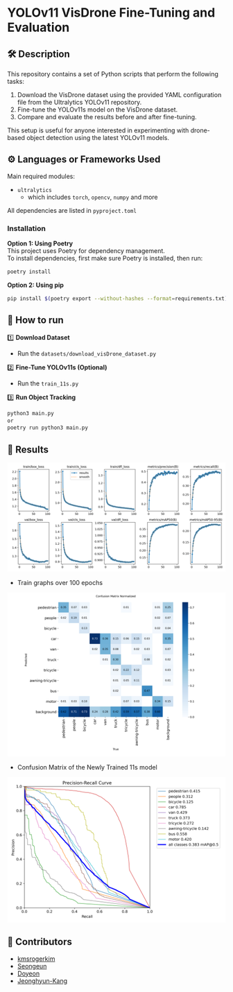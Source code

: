 # YOLOv11 VisDrone Fine-Tuning and Evaluation

## 🛠️ Description

This repository contains a set of Python scripts that perform the following tasks:
1. Download the VisDrone dataset using the provided YAML configuration file from the Ultralytics YOLOv11 repository.
2. Fine-tune the YOLOv11s model on the VisDrone dataset.
3. Compare and evaluate the results before and after fine-tuning.

This setup is useful for anyone interested in experimenting with drone-based object detection using the latest YOLOv11 models.

## ⚙️ Languages or Frameworks Used
Main required modules:
- `ultralytics`
    - which includes `torch`, `opencv`, `numpy` and more

All dependencies are listed in `pyproject.toml`
### Installation

**Option 1: Using Poetry**  
This project uses Poetry for dependency management.  
To install dependencies, first make sure Poetry is installed, then run:
```bash
poetry install
```
**Option 2: Using pip**
```bash
pip install $(poetry export --without-hashes --format=requirements.txt)
```

## 🌟 How to run

1️⃣ **Download Dataset**  
- Run the `datasets/download_visDrone_dataset.py`

2️⃣ **Fine-Tune YOLOv11s (Optional)**  
- Run the `train_11s.py`

3️⃣ **Run Object Tracking**  
```bash
python3 main.py
or
poetry run python3 main.py
```

## 🪽 Results
![](./validations/11s-trained-100-validation/results.png)
- Train graphs over 100 epochs

![](./validations/11s-trained-100-validation/confusion_matrix_normalized.png)
- Confusion Matrix of the Newly Trained 11s model

![](./validations/11s-trained-100-validation/PR_curve.png)


## 🤖 Contributors
- [kmsrogerkim](https://github.com/kmsrogerkim)
- [Seongeun](https://github.com/adsf1780)
- [Doyeon](https://github.com/doyeon0803)
- [Jeonghyun-Kang](https://github.com/Jeonghyun-Kang)
